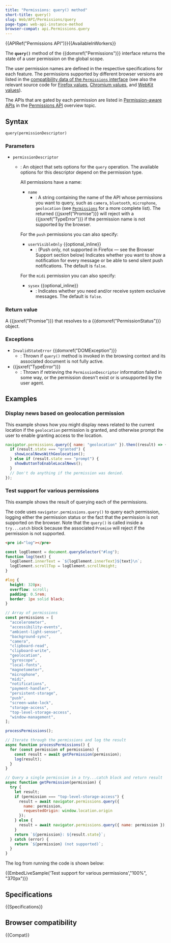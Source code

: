 ```yaml
---
title: "Permissions: query() method"
short-title: query()
slug: Web/API/Permissions/query
page-type: web-api-instance-method
browser-compat: api.Permissions.query
---
```


{{APIRef("Permissions API")}}{{AvailableInWorkers}}

The **`query()`** method of the {{domxref("Permissions")}} interface returns the state of a user permission on the global scope.

The user permission names are defined in the respective specifications for each feature.
The permissions supported by different browser versions are listed in the [compatibility data of the `Permissions` interface](/en-US/docs/Web/API/Permissions#browser_compatibility) (see also the relevant source code for [Firefox values](https://searchfox.org/mozilla-central/source/dom/webidl/Permissions.webidl#10), [Chromium values](https://chromium.googlesource.com/chromium/src/+/refs/heads/main/third_party/blink/renderer/modules/permissions/permission_descriptor.idl), and [WebKit values](https://github.com/WebKit/WebKit/blob/main/Source/WebCore/Modules/permissions/PermissionName.idl)).

The APIs that are gated by each permission are listed in [Permission-aware APIs](/en-US/docs/Web/API/Permissions_API#permission-aware_apis) in the [Permissions API](/en-US/docs/Web/API/Permissions_API) overview topic.

## Syntax

```js-nolint
query(permissionDescriptor)
```

### Parameters

- `permissionDescriptor`

  - : An object that sets options for the `query` operation.
    The available options for this descriptor depend on the permission type.

    All permissions have a name:

    - `name`
      - : A string containing the name of the API whose permissions you want to query, such as `camera`, `bluetooth`, `microphone`, `geolocation` (see [`Permissions`](/en-US/docs/Web/API/Permissions#browser_compatibility) for a more complete list).
        The returned {{jsxref("Promise")}} will reject with a {{jsxref("TypeError")}} if the permission name is not supported by the browser.

    For the `push` permissions you can also specify:

    - `userVisibleOnly` {{optional_inline}}
      - : (Push only, not supported in Firefox — see the Browser Support section below) Indicates whether you want to show a notification for every message or be able to send silent push notifications.
        The default is `false`.

    For the `midi` permission you can also specify:

    - `sysex` {{optional_inline}}
      - : Indicates whether you need and/or receive system exclusive messages.
        The default is `false`.

### Return value

A {{jsxref("Promise")}} that resolves to a {{domxref("PermissionStatus")}} object.

### Exceptions

- `InvalidStateError` {{domxref("DOMException")}}
  - : Thrown if `query()` method is invoked in the browsing context and its associated document is not fully active.
- {{jsxref("TypeError")}}
  - : Thrown if retrieving the `PermissionDescriptor` information failed in some way, or the permission doesn't exist or is unsupported by the user agent.

## Examples

### Display news based on geolocation permission

This example shows how you might display news related to the current location if the `geolocation` permission is granted, and otherwise prompt the user to enable granting access to the location.

```js
navigator.permissions.query({ name: "geolocation" }).then((result) => {
  if (result.state === "granted") {
    showLocalNewsWithGeolocation();
  } else if (result.state === "prompt") {
    showButtonToEnableLocalNews();
  }
  // Don't do anything if the permission was denied.
});
```

### Test support for various permissions

This example shows the result of querying each of the permissions.

The code uses `navigator.permissions.query()` to query each permission, logging either the permission status or the fact that the permission is not supported on the browser.
Note that the `query()` is called inside a `try...catch` block because the associated `Promise` will reject if the permission is not supported.

```html hidden
<pre id="log"></pre>
```

```js hidden
const logElement = document.querySelector("#log");
function log(text) {
  logElement.innerText = `${logElement.innerText}${text}\n`;
  logElement.scrollTop = logElement.scrollHeight;
}
```

```css hidden
#log {
  height: 320px;
  overflow: scroll;
  padding: 0.5rem;
  border: 1px solid black;
}
```

```js
// Array of permissions
const permissions = [
  "accelerometer",
  "accessibility-events",
  "ambient-light-sensor",
  "background-sync",
  "camera",
  "clipboard-read",
  "clipboard-write",
  "geolocation",
  "gyroscope",
  "local-fonts",
  "magnetometer",
  "microphone",
  "midi",
  "notifications",
  "payment-handler",
  "persistent-storage",
  "push",
  "screen-wake-lock",
  "storage-access",
  "top-level-storage-access",
  "window-management",
];

processPermissions();

// Iterate through the permissions and log the result
async function processPermissions() {
  for (const permission of permissions) {
    const result = await getPermission(permission);
    log(result);
  }
}

// Query a single permission in a try...catch block and return result
async function getPermission(permission) {
  try {
    let result;
    if (permission === "top-level-storage-access") {
      result = await navigator.permissions.query({
        name: permission,
        requestedOrigin: window.location.origin
      });
    } else {
      result = await navigator.permissions.query({ name: permission });
    }
    return `${permission}: ${result.state}`;
  } catch (error) {
    return `${permission} (not supported)`;
  }
}
```

The log from running the code is shown below:

{{EmbedLiveSample('Test support for various permissions',"100%", "370px")}}

## Specifications

{{Specifications}}

## Browser compatibility

{{Compat}}
